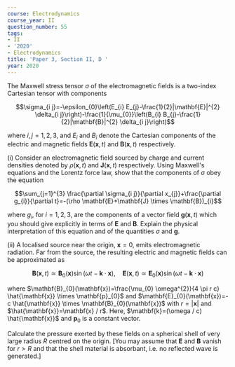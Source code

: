 ```yaml
---
course: Electrodynamics
course_year: II
question_number: 55
tags:
- II
- '2020'
- Electrodynamics
title: 'Paper 3, Section II, D '
year: 2020
---
```




The Maxwell stress tensor $\sigma$ of the electromagnetic fields is a two-index Cartesian tensor with components

$$\sigma_{i j}=-\epsilon_{0}\left(E_{i} E_{j}-\frac{1}{2}|\mathbf{E}|^{2} \delta_{i j}\right)-\frac{1}{\mu_{0}}\left(B_{i} B_{j}-\frac{1}{2}|\mathbf{B}|^{2} \delta_{i j}\right)$$

where $i, j=1,2,3$, and $E_{i}$ and $B_{i}$ denote the Cartesian components of the electric and magnetic fields $\mathbf{E}(\mathbf{x}, t)$ and $\mathbf{B}(\mathbf{x}, t)$ respectively.

(i) Consider an electromagnetic field sourced by charge and current densities denoted by $\rho(\mathbf{x}, t)$ and $\mathbf{J}(\mathbf{x}, t)$ respectively. Using Maxwell's equations and the Lorentz force law, show that the components of $\sigma$ obey the equation

$$\sum_{j=1}^{3} \frac{\partial \sigma_{i j}}{\partial x_{j}}+\frac{\partial g_{i}}{\partial t}=-(\rho \mathbf{E}+\mathbf{J} \times \mathbf{B})_{i}$$

where $g_{i}$, for $i=1,2,3$, are the components of a vector field $\mathbf{g}(\mathbf{x}, t)$ which you should give explicitly in terms of $\mathbf{E}$ and $\mathbf{B}$. Explain the physical interpretation of this equation and of the quantities $\sigma$ and $\mathbf{g}$.

(ii) A localised source near the origin, $\mathbf{x}=0$, emits electromagnetic radiation. Far from the source, the resulting electric and magnetic fields can be approximated as

$$\mathbf{B}(\mathbf{x}, t) \simeq \mathbf{B}_{0}(\mathbf{x}) \sin (\omega t-\mathbf{k} \cdot \mathbf{x}), \quad \mathbf{E}(\mathbf{x}, t) \simeq \mathbf{E}_{0}(\mathbf{x}) \sin (\omega t-\mathbf{k} \cdot \mathbf{x})$$

where $\mathbf{B}_{0}(\mathbf{x})=\frac{\mu_{0} \omega^{2}}{4 \pi r c} \hat{\mathbf{x}} \times \mathbf{p}_{0}$ and $\mathbf{E}_{0}(\mathbf{x})=-c \hat{\mathbf{x}} \times \mathbf{B}_{0}(\mathbf{x})$ with $r=|\mathbf{x}|$ and $\hat{\mathbf{x}}=\mathbf{x} / r$. Here, $\mathbf{k}=(\omega / c) \hat{\mathbf{x}}$ and $\mathbf{p}_{0}$ is a constant vector.

Calculate the pressure exerted by these fields on a spherical shell of very large radius $R$ centred on the origin. [You may assume that $\mathbf{E}$ and $\mathbf{B}$ vanish for $r>R$ and that the shell material is absorbant, i.e. no reflected wave is generated.]